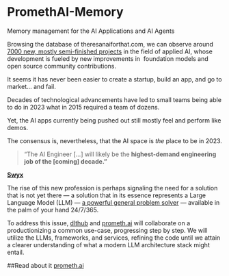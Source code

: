 # PromethAI-Memory
Memory management for the AI Applications and AI Agents

Browsing the database of theresanaiforthat.com, we can observe around [7000 new, mostly semi-finished projects](https://theresanaiforthat.com/) in the field of applied AI, whose development is fueled by new improvements in  foundation models and open source community contributions.

It seems it has never been easier to create a startup, build an app, and go to market… and fail.

Decades of technological advancements have led to small teams being able to do in 2023 what in 2015 required a team of dozens.

Yet, the AI apps currently being pushed out still mostly feel and perform like demos.

The consensus is, nevertheless, that the AI space is *the* place to be in 2023.

> “The AI Engineer [...] will likely be the **highest-demand engineering job of the [coming] decade.”**
> 

**[Swyx](https://www.latent.space/p/ai-engineer)**

The rise of this new profession is perhaps signaling the need for a solution that is not yet there — a solution that in its essence represents a Large Language Model (LLM) — [a powerful general problem solver](https://lilianweng.github.io/posts/2023-06-23-agent/?fbclid=IwAR1p0W-Mg_4WtjOCeE8E6s7pJZlTDCDLmcXqHYVIrEVisz_D_S8LfN6Vv20) — available in the palm of your hand 24/7/365.

To address this issue, [dlthub](https://dlthub.com/) and [prometh.ai](http://prometh.ai/) will collaborate on a productionizing a common use-case, progressing step by step. We will utilize the LLMs, frameworks, and services, refining the code until we attain a clearer understanding of what a modern LLM architecture stack might entail.

##Read about it [prometh.ai](http://prometh.ai/promethai-memory-blog-post-on)

